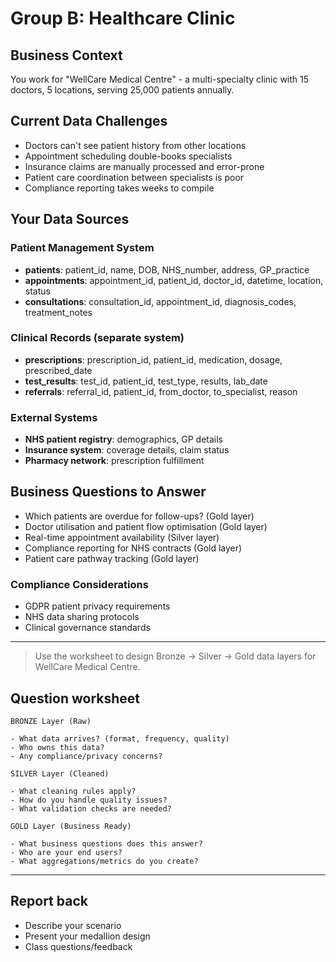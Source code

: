 # Group B: Healthcare Clinic

## Business Context

You work for "WellCare Medical Centre" - a multi-specialty clinic with 15 doctors, 5 locations, serving 25,000 patients annually.

## Current Data Challenges

- Doctors can't see patient history from other locations
- Appointment scheduling double-books specialists
- Insurance claims are manually processed and error-prone
- Patient care coordination between specialists is poor
- Compliance reporting takes weeks to compile

## Your Data Sources

### Patient Management System

- **patients**: patient_id, name, DOB, NHS_number, address, GP_practice
- **appointments**: appointment_id, patient_id, doctor_id, datetime, location, status
- **consultations**: consultation_id, appointment_id, diagnosis_codes, treatment_notes

### Clinical Records (separate system)

- **prescriptions**: prescription_id, patient_id, medication, dosage, prescribed_date
- **test_results**: test_id, patient_id, test_type, results, lab_date
- **referrals**: referral_id, patient_id, from_doctor, to_specialist, reason

### External Systems

- **NHS patient registry**: demographics, GP details
- **Insurance system**: coverage details, claim status
- **Pharmacy network**: prescription fulfillment

## Business Questions to Answer

- Which patients are overdue for follow-ups? (Gold layer)
- Doctor utilisation and patient flow optimisation (Gold layer)
- Real-time appointment availability (Silver layer)
- Compliance reporting for NHS contracts (Gold layer)
- Patient care pathway tracking (Gold layer)

### Compliance Considerations

- GDPR patient privacy requirements
- NHS data sharing protocols
- Clinical governance standards

---

> Use the worksheet to design Bronze → Silver → Gold data layers for WellCare Medical Centre.

## Question worksheet

```none
BRONZE Layer (Raw)

- What data arrives? (format, frequency, quality)
- Who owns this data?
- Any compliance/privacy concerns?

SILVER Layer (Cleaned)

- What cleaning rules apply?
- How do you handle quality issues?
- What validation checks are needed?

GOLD Layer (Business Ready)

- What business questions does this answer?
- Who are your end users?
- What aggregations/metrics do you create?
```

---

## Report back

- Describe your scenario
- Present your medallion design
- Class questions/feedback
